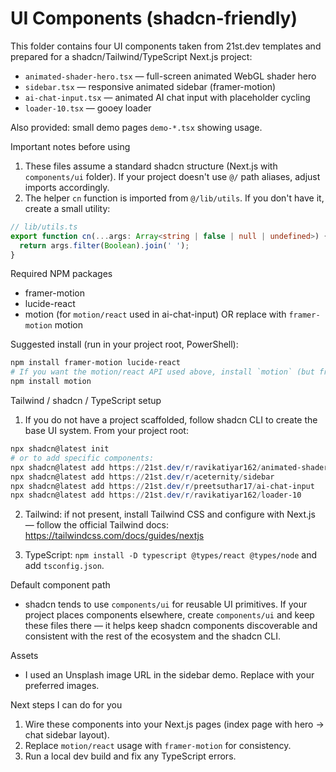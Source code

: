 # UI Components (shadcn-friendly)

This folder contains four UI components taken from 21st.dev templates and prepared for a shadcn/Tailwind/TypeScript Next.js project:

- `animated-shader-hero.tsx` — full-screen animated WebGL shader hero
- `sidebar.tsx` — responsive animated sidebar (framer-motion)
- `ai-chat-input.tsx` — animated AI chat input with placeholder cycling
- `loader-10.tsx` — gooey loader

Also provided: small demo pages `demo-*.tsx` showing usage.

Important notes before using
1. These files assume a standard shadcn structure (Next.js with `components/ui` folder). If your project doesn't use `@/` path aliases, adjust imports accordingly.
2. The helper `cn` function is imported from `@/lib/utils`. If you don't have it, create a small utility:

```ts
// lib/utils.ts
export function cn(...args: Array<string | false | null | undefined>) {
  return args.filter(Boolean).join(' ');
}
```

Required NPM packages
- framer-motion
- lucide-react
- motion (for `motion/react` used in ai-chat-input) OR replace with `framer-motion` motion

Suggested install (run in your project root, PowerShell):

```powershell
npm install framer-motion lucide-react
# If you want the motion/react API used above, install `motion` (but framer-motion can be used instead)
npm install motion
```

Tailwind / shadcn / TypeScript setup
1. If you do not have a project scaffolded, follow shadcn CLI to create the base UI system. From your project root:

```powershell
npx shadcn@latest init
# or to add specific components:
npx shadcn@latest add https://21st.dev/r/ravikatiyar162/animated-shader-hero
npx shadcn@latest add https://21st.dev/r/aceternity/sidebar
npx shadcn@latest add https://21st.dev/r/preetsuthar17/ai-chat-input
npx shadcn@latest add https://21st.dev/r/ravikatiyar162/loader-10
```

2. Tailwind: if not present, install Tailwind CSS and configure with Next.js — follow the official Tailwind docs: https://tailwindcss.com/docs/guides/nextjs

3. TypeScript: `npm install -D typescript @types/react @types/node` and add `tsconfig.json`.

Default component path
- shadcn tends to use `components/ui` for reusable UI primitives. If your project places components elsewhere, create `components/ui` and keep these files there — it helps keep shadcn components discoverable and consistent with the rest of the ecosystem and the shadcn CLI.

Assets
- I used an Unsplash image URL in the sidebar demo. Replace with your preferred images.

Next steps I can do for you
1. Wire these components into your Next.js pages (index page with hero -> chat sidebar layout).
2. Replace `motion/react` usage with `framer-motion` for consistency.
3. Run a local dev build and fix any TypeScript errors.

